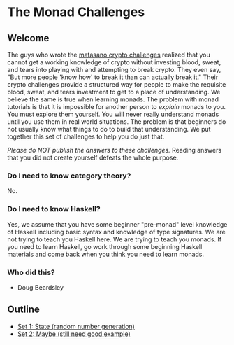 # The Monad Challenges

## Welcome

The guys who wrote the [matasano crypto challenges](http://cryptopals.com/)
realized that you cannot get a working knowledge of crypto without investing
blood, sweat, and tears into playing with and attempting to break crypto.
They even say, "But more people 'know how' to break it than can actually break
it."  Their crypto challenges provide a structured way for people to make the
requisite blood, sweat, and tears investment to get to a place of
understanding.  We believe the same is true when learning monads.  The problem
with monad tutorials is that it is impossible for another person to _explain_
monads to you.  You must explore them yourself.  You will never really
understand monads until you use them in real world situations.  The problem is
that beginners do not usually know what things to do to build that
understanding.  We put together this set of challenges to help you do just
that.

_Please do NOT publish the answers to these challenges._  Reading answers that
you did not create yourself defeats the whole purpose.

### Do I need to know category theory?

No.

### Do I need to know Haskell?

Yes, we assume that you have some beginner "pre-monad" level knowledge of
Haskell including basic syntax and knowledge of type signatures.  We are not
trying to teach you Haskell here.  We are trying to teach you monads.  If you
need to learn Haskell, go work through some beginning Haskell materials and
come back when you think you need to learn monads.

### Who did this?

* Doug Beardsley

## Outline

* [Set 1: State (random number generation)](sets/1/index.md)
* [Set 2: Maybe (still need good example)](sets/2/index.md)

